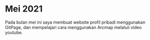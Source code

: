 # Mei 2021
Pada bulan mei ini saya membuat website profil pribadi menggunakan GitPage, dan mempelajari cara menggunakan Arcmap melaluii video youtube.
